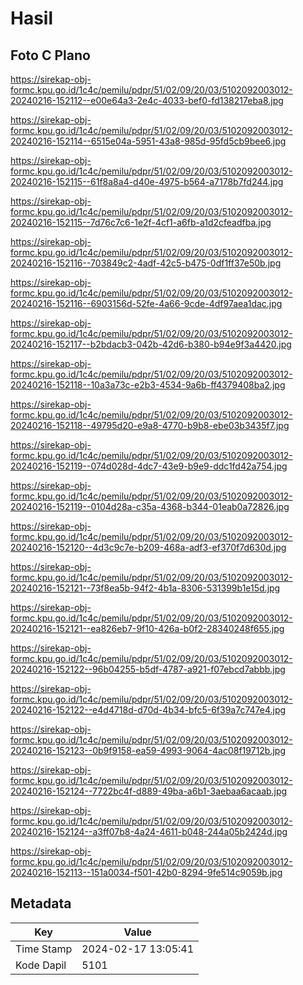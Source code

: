 # Hasil

## Foto C Plano

https://sirekap-obj-formc.kpu.go.id/1c4c/pemilu/pdpr/51/02/09/20/03/5102092003012-20240216-152112--e00e64a3-2e4c-4033-bef0-fd138217eba8.jpg

https://sirekap-obj-formc.kpu.go.id/1c4c/pemilu/pdpr/51/02/09/20/03/5102092003012-20240216-152114--6515e04a-5951-43a8-985d-95fd5cb9bee6.jpg

https://sirekap-obj-formc.kpu.go.id/1c4c/pemilu/pdpr/51/02/09/20/03/5102092003012-20240216-152115--61f8a8a4-d40e-4975-b564-a7178b7fd244.jpg

https://sirekap-obj-formc.kpu.go.id/1c4c/pemilu/pdpr/51/02/09/20/03/5102092003012-20240216-152115--7d76c7c6-1e2f-4cf1-a6fb-a1d2cfeadfba.jpg

https://sirekap-obj-formc.kpu.go.id/1c4c/pemilu/pdpr/51/02/09/20/03/5102092003012-20240216-152116--703849c2-4adf-42c5-b475-0df1ff37e50b.jpg

https://sirekap-obj-formc.kpu.go.id/1c4c/pemilu/pdpr/51/02/09/20/03/5102092003012-20240216-152116--6903156d-52fe-4a66-9cde-4df97aea1dac.jpg

https://sirekap-obj-formc.kpu.go.id/1c4c/pemilu/pdpr/51/02/09/20/03/5102092003012-20240216-152117--b2bdacb3-042b-42d6-b380-b94e9f3a4420.jpg

https://sirekap-obj-formc.kpu.go.id/1c4c/pemilu/pdpr/51/02/09/20/03/5102092003012-20240216-152118--10a3a73c-e2b3-4534-9a6b-ff4379408ba2.jpg

https://sirekap-obj-formc.kpu.go.id/1c4c/pemilu/pdpr/51/02/09/20/03/5102092003012-20240216-152118--49795d20-e9a8-4770-b9b8-ebe03b3435f7.jpg

https://sirekap-obj-formc.kpu.go.id/1c4c/pemilu/pdpr/51/02/09/20/03/5102092003012-20240216-152119--074d028d-4dc7-43e9-b9e9-ddc1fd42a754.jpg

https://sirekap-obj-formc.kpu.go.id/1c4c/pemilu/pdpr/51/02/09/20/03/5102092003012-20240216-152119--0104d28a-c35a-4368-b344-01eab0a72826.jpg

https://sirekap-obj-formc.kpu.go.id/1c4c/pemilu/pdpr/51/02/09/20/03/5102092003012-20240216-152120--4d3c9c7e-b209-468a-adf3-ef370f7d630d.jpg

https://sirekap-obj-formc.kpu.go.id/1c4c/pemilu/pdpr/51/02/09/20/03/5102092003012-20240216-152121--73f8ea5b-94f2-4b1a-8306-531399b1e15d.jpg

https://sirekap-obj-formc.kpu.go.id/1c4c/pemilu/pdpr/51/02/09/20/03/5102092003012-20240216-152121--ea826eb7-9f10-426a-b0f2-28340248f655.jpg

https://sirekap-obj-formc.kpu.go.id/1c4c/pemilu/pdpr/51/02/09/20/03/5102092003012-20240216-152122--96b04255-b5df-4787-a921-f07ebcd7abbb.jpg

https://sirekap-obj-formc.kpu.go.id/1c4c/pemilu/pdpr/51/02/09/20/03/5102092003012-20240216-152122--e4d4718d-d70d-4b34-bfc5-6f39a7c747e4.jpg

https://sirekap-obj-formc.kpu.go.id/1c4c/pemilu/pdpr/51/02/09/20/03/5102092003012-20240216-152123--0b9f9158-ea59-4993-9064-4ac08f19712b.jpg

https://sirekap-obj-formc.kpu.go.id/1c4c/pemilu/pdpr/51/02/09/20/03/5102092003012-20240216-152124--7722bc4f-d889-49ba-a6b1-3aebaa6acaab.jpg

https://sirekap-obj-formc.kpu.go.id/1c4c/pemilu/pdpr/51/02/09/20/03/5102092003012-20240216-152124--a3ff07b8-4a24-4611-b048-244a05b2424d.jpg

https://sirekap-obj-formc.kpu.go.id/1c4c/pemilu/pdpr/51/02/09/20/03/5102092003012-20240216-152113--151a0034-f501-42b0-8294-9fe514c9059b.jpg


## Metadata

| Key        | Value               |
| ---------- | ------------------- |
| Time Stamp | 2024-02-17 13:05:41 |
| Kode Dapil | 5101                |



